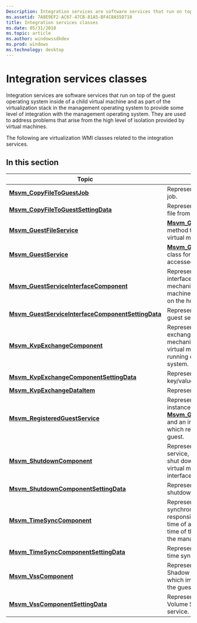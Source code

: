 ```yaml
---
Description: Integration services are software services that run on top of the guest operating system inside of a child virtual machine and as part of the virtualization stack in the management operating system to provide some level of integration with the management operating system.
ms.assetid: 7A8E9EF2-AC67-47CB-81A5-BF4C8A55D710
title: Integration services classes
ms.date: 05/31/2018
ms.topic: article
ms.author: windowssdkdev
ms.prod: windows
ms.technology: desktop
---
```


# Integration services classes

Integration services are software services that run on top of the guest operating system inside of a child virtual machine and as part of the virtualization stack in the management operating system to provide some level of integration with the management operating system. They are used to address problems that arise from the high level of isolation provided by virtual machines.

The following are virtualization WMI classes related to the integration services.

## In this section



| Topic                                                                                                                | Description                                                                                                                                                                                                                                                           |
|----------------------------------------------------------------------------------------------------------------------|-----------------------------------------------------------------------------------------------------------------------------------------------------------------------------------------------------------------------------------------------------------------------|
| [**Msvm\_CopyFileToGuestJob**](msvm-copyfiletoguestjob.md)<br/>                                               | Represents a guest file service operation job. <br/>                                                                                                                                                                                                            |
| [**Msvm\_CopyFileToGuestSettingData**](msvm-copyfiletoguestsettingdata.md)<br/>                               | Represents the parameters for copying a file from the host into the guest. <br/>                                                                                                                                                                                |
| [**Msvm\_GuestFileService**](msvm-guestfileservice.md)<br/>                                                   | [**Msvm\_GuestFileService**](msvm-guestfileservice.md) contains a method that can be used to copy a file to a virtual machine from the Hyper-V host. <br/>                                                                                                     |
| [**Msvm\_GuestService**](msvm-guestservice.md)<br/>                                                           | [**Msvm\_GuestService**](msvm-guestservice.md) is the abstract base class for services in the guest that can be accessed from the host. <br/>                                                                                                                  |
| [**Msvm\_GuestServiceInterfaceComponent**](msvm-guestserviceinterfacecomponent.md)<br/>                       | Represents the state of the guest service interface component, which provides a mechanism to interact with the virtual machine from the management interfaces on the host system. <br/>                                                                         |
| [**Msvm\_GuestServiceInterfaceComponentSettingData**](msvm-guestserviceinterfacecomponentsettingdata.md)<br/> | Represents the configured state of the guest service interface component. <br/>                                                                                                                                                                                 |
| [**Msvm\_KvpExchangeComponent**](msvm-kvpexchangecomponent.md)<br/>                                           | Represents the state of the key/value pair exchange service, which provides a mechanism to exchange data between the virtual machine and the operating system running on the management operating system.<br/>                                                  |
| [**Msvm\_KvpExchangeComponentSettingData**](msvm-kvpexchangecomponentsettingdata.md)<br/>                     | Represents the configured state of the key/value pair exchange service.<br/>                                                                                                                                                                                    |
| [**Msvm\_KvpExchangeDataItem**](msvm-kvpexchangedataitem.md)<br/>                                             | Represents a key/value pair.<br/>                                                                                                                                                                                                                               |
| [**Msvm\_RegisteredGuestService**](msvm-registeredguestservice.md)<br/>                                       | Represents an association between an instance of [**Msvm\_GuestServiceInterfaceComponent**](msvm-guestserviceinterfacecomponent.md) and an instance of [**Msvm\_GuestService**](msvm-guestservice.md), which represents a service running in the guest. <br/> |
| [**Msvm\_ShutdownComponent**](msvm-shutdowncomponent.md)<br/>                                                 | Represents the state of the shutdown service, which provides a mechanism to shut down the operating system of the virtual machine from the management interfaces on the host system.<br/>                                                                       |
| [**Msvm\_ShutdownComponentSettingData**](msvm-shutdowncomponentsettingdata.md)<br/>                           | Represents the configured state of the shutdown service.<br/>                                                                                                                                                                                                   |
| [**Msvm\_TimeSyncComponent**](msvm-timesynccomponent.md)<br/>                                                 | Represents the state of the time synchronization service, which is responsible for synchronizing the system time of a virtual machine with the system time of the operating system running in the management operating system.<br/>                             |
| [**Msvm\_TimeSyncComponentSettingData**](msvm-timesynccomponentsettingdata.md)<br/>                           | Represents the configured state of the time synchronization service.<br/>                                                                                                                                                                                       |
| [**Msvm\_VssComponent**](msvm-vsscomponent.md)<br/>                                                           | Represents the state of the Volume Shadow Copy Service (VSS) service, which implements the VSS Requester in the guest operating system.<br/>                                                                                                                    |
| [**Msvm\_VssComponentSettingData**](msvm-vsscomponentsettingdata.md)<br/>                                     | Represents the configured state of the Volume Shadow Copy Service (VSS) service.<br/>                                                                                                                                                                           |



 

 

 




